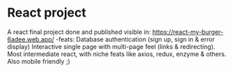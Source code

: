 # React project
A react final project done and published visible in:
https://react-my-burger-6adee.web.app/
-feats:
Database authentication (sign up, sign in & error display)
Interactive single page with multi-page feel (links & redirecting).
Most intermediate react, with niche feats like axios, redux, enzyme & others.
Also mobile friendly ;)
